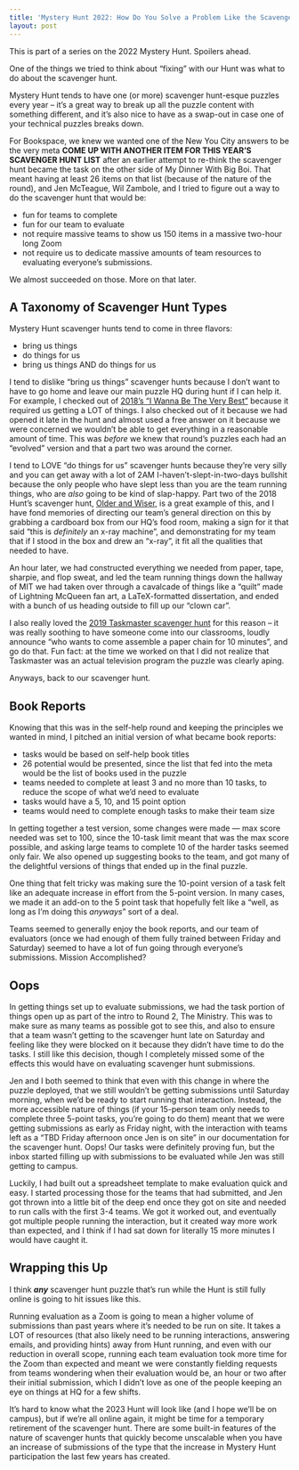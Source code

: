 ```yaml
---
title: 'Mystery Hunt 2022: How Do You Solve a Problem Like the Scavenger Hunt?'
layout: post
---
```


This is part of a series on the 2022 Mystery Hunt. Spoilers ahead.

One of the things we tried to think about “fixing” with our Hunt was what to do about the scavenger hunt.

Mystery Hunt tends to have one (or more) scavenger hunt-esque puzzles every year – it’s a great way to break up all the puzzle content with something different, and it’s also nice to have as a swap-out in case one of your technical puzzles breaks down.

For Bookspace, we knew we wanted one of the New You City answers to be the very meta **COME UP WITH ANOTHER ITEM FOR THIS YEAR’S SCAVENGER HUNT LIST** after an earlier attempt to re-think the scavenger hunt became the task on the other side of My Dinner With Big Boi. That meant having at least 26 items on that list (because of the nature of the round), and Jen McTeague, Wil Zambole, and I tried to figure out a way to do the scavenger hunt that would be:

- fun for teams to complete
- fun for our team to evaluate
- not require massive teams to show us 150 items in a massive two-hour long Zoom
- not require us to dedicate massive amounts of team resources to evaluating everyone’s submissions.

We almost succeeded on those. More on that later.

## A Taxonomy of Scavenger Hunt Types

Mystery Hunt scavenger hunts tend to come in three flavors:

- bring us things
- do things for us
- bring us things AND do things for us

I tend to dislike “bring us things” scavenger hunts because I don’t want to have to go home and leave our main puzzle HQ during hunt if I can help it. For example, I checked out of [2018’s “I Wanna Be The Very Best”](http://puzzles.mit.edu/2018/full/puzzle/i_wanna_be_the_very_best.html) because it required us getting a LOT of things. I also checked out of it because we had opened it late in the hunt and almost used a free answer on it because we were concerned we wouldn’t be able to get everything in a reasonable amount of time. This was *before* we knew that round’s puzzles each had an “evolved” version and that a part two was around the corner.

I tend to LOVE “do things for us” scavenger hunts because they’re very silly and you can get away with a lot of 2AM I-haven’t-slept-in-two-days bullshit because the only people who have slept less than you are the team running things, who are *also* going to be kind of slap-happy. Part two of the 2018 Hunt’s scavenger hunt, [Older and Wiser](http://puzzles.mit.edu/2018/full/puzzle/older_and_wiser.html), is a great example of this, and I have fond memories of directing our team’s general direction on this by grabbing a cardboard box from our HQ’s food room, making a sign for it that said “this is *definitely* an x-ray machine”, and demonstrating for my team that if I stood in the box and drew an “x-ray”, it fit all the qualities that needed to have.

An hour later, we had constructed everything we needed from paper, tape, sharpie, and flop sweat, and led the team running things down the hallway of MIT we had taken over through a cavalcade of things like a “quilt” made of Lightning McQueen fan art, a LaTeX-formatted dissertation, and ended with a bunch of us heading outside to fill up our “clown car”.

I also really loved the [2019 Taskmaster scavenger hunt](https://puzzles.mit.edu/2019/puzzle/taskmaster.html) for this reason – it was really soothing to have someone come into our classrooms, loudly announce “who wants to come assemble a paper chain for 10 minutes”, and go do that. Fun fact: at the time we worked on that I did not realize that Taskmaster was an actual television program the puzzle was clearly aping.

Anyways, back to our scavenger hunt.

## Book Reports

Knowing that this was in the self-help round and keeping the principles we wanted in mind, I pitched an initial version of what became book reports:

- tasks would be based on self-help book titles
- 26 potential would be presented, since the list that fed into the meta would be the list of books used in the puzzle
- teams needed to complete at least 3 and no more than 10 tasks, to reduce the scope of what we’d need to evaluate
- tasks would have a 5, 10, and 15 point option
- teams would need to complete enough tasks to make their team size

In getting together a test version, some changes were made — max score needed was set to 100, since the 10-task limit meant that was the max score possible, and asking large teams to complete 10 of the harder tasks seemed only fair. We also opened up suggesting books to the team, and got many of the delightful versions of things that ended up in the final puzzle.

One thing that felt tricky was making sure the 10-point version of a task felt like an adequate increase in effort from the 5-point version. In many cases, we made it an add-on to the 5 point task that hopefully felt like a “well, as long as I’m doing this *anyways*” sort of a deal.

Teams seemed to generally enjoy the book reports, and our team of evaluators (once we had enough of them fully trained between Friday and Saturday) seemed to have a lot of fun going through everyone’s submissions. Mission Accomplished?

## Oops

In getting things set up to evaluate submissions, we had the task portion of things open up as part of the intro to Round 2, The Ministry. This was to make sure as many teams as possible got to see this, and also to ensure that a team wasn’t getting to the scavenger hunt late on Saturday and feeling like they were blocked on it because they didn’t have time to do the tasks. I still like this decision, though I completely missed some of the effects this would have on evaluating scavenger hunt submissions.

Jen and I both seemed to think that even with this change in where the puzzle deployed, that we still wouldn’t be getting submissions until Saturday morning, when we’d be ready to start running that interaction. Instead, the more accessible nature of things (if your 15-person team only needs to complete three 5-point tasks, you’re going to do them) meant that we were getting submissions as early as Friday night, with the interaction with teams left as a “TBD Friday afternoon once Jen is on site” in our documentation for the scavenger hunt. Oops! Our tasks were definitely proving fun, but the inbox started filling up with submissions to be evaluated while Jen was still getting to campus.

Luckily, I had built out a spreadsheet template to make evaluation quick and easy. I started processing those for the teams that had submitted, and Jen got thrown into a little bit of the deep end once they got on site and needed to run calls with the first 3-4 teams. We got it worked out, and eventually got multiple people running the interaction, but it created way more work than expected, and I think if I had sat down for literally 15 more minutes I would have caught it.

## Wrapping this Up

I think ***any*** scavenger hunt puzzle that’s run while the Hunt is still fully online is going to hit issues like this.

Running evaluation as a Zoom is going to mean a higher volume of submissions than past years where it’s needed to be run on site. It takes a LOT of resources (that also likely need to be running interactions, answering emails, and providing hints) away from Hunt running, and even with our reduction in overall scope, running each team evaluation took more time for the Zoom than expected and meant we were constantly fielding requests from teams wondering when their evaluation would be, an hour or two after their initial submission, which I didn’t love as one of the people keeping an eye on things at HQ for a few shifts.

It’s hard to know what the 2023 Hunt will look like (and I hope we’ll be on campus), but if we’re all online again, it might be time for a temporary retirement of the scavenger hunt. There are some built-in features of the nature of scavenger hunts that quickly become unscalable when you have an increase of submissions of the type that the increase in Mystery Hunt participation the last few years has created.